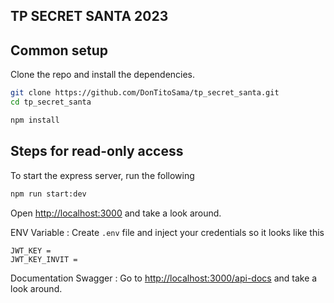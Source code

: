 ## TP SECRET SANTA 2023

## Common setup

Clone the repo and install the dependencies.

```bash
git clone https://github.com/DonTitoSama/tp_secret_santa.git
cd tp_secret_santa
```

```bash
npm install
```

## Steps for read-only access

To start the express server, run the following

```bash
npm run start:dev
```

Open [http://localhost:3000](http://localhost:3000) and take a look around.


ENV Variable : Create `.env` file  and inject your credentials so it looks like this

```
JWT_KEY =
JWT_KEY_INVIT =
```

Documentation Swagger : 
Go to [http://localhost:3000/api-docs](http://localhost:3000/api-docs) and take a look around.
